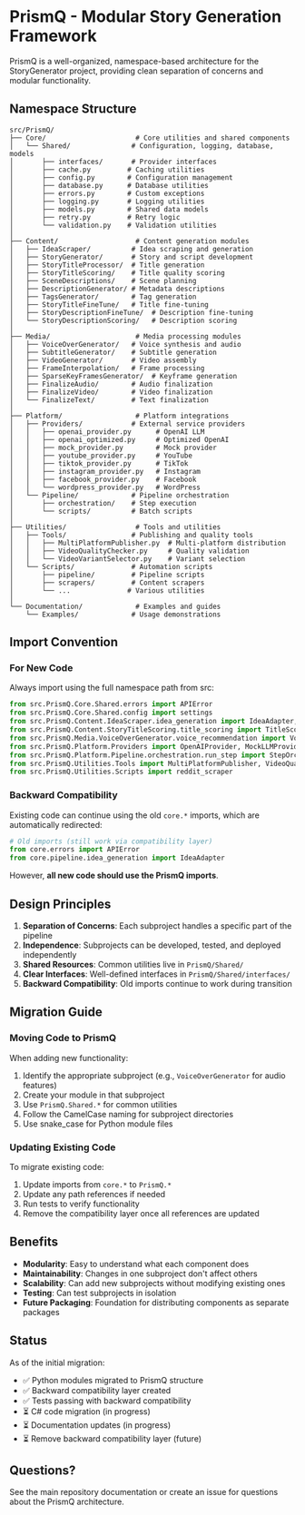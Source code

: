 # PrismQ - Modular Story Generation Framework

PrismQ is a well-organized, namespace-based architecture for the StoryGenerator project, providing clean separation of concerns and modular functionality.

## Namespace Structure

```
src/PrismQ/
├── Core/                      # Core utilities and shared components
│   └── Shared/               # Configuration, logging, database, models
│       ├── interfaces/       # Provider interfaces
│       ├── cache.py         # Caching utilities
│       ├── config.py        # Configuration management
│       ├── database.py      # Database utilities
│       ├── errors.py        # Custom exceptions
│       ├── logging.py       # Logging utilities
│       ├── models.py        # Shared data models
│       ├── retry.py         # Retry logic
│       └── validation.py    # Validation utilities
│
├── Content/                   # Content generation modules
│   ├── IdeaScraper/          # Idea scraping and generation
│   ├── StoryGenerator/       # Story and script development
│   ├── StoryTitleProcessor/  # Title generation
│   ├── StoryTitleScoring/    # Title quality scoring
│   ├── SceneDescriptions/    # Scene planning
│   ├── DescriptionGenerator/ # Metadata descriptions
│   ├── TagsGenerator/        # Tag generation
│   ├── StoryTitleFineTune/   # Title fine-tuning
│   ├── StoryDescriptionFineTune/  # Description fine-tuning
│   └── StoryDescriptionScoring/   # Description scoring
│
├── Media/                     # Media processing modules
│   ├── VoiceOverGenerator/   # Voice synthesis and audio
│   ├── SubtitleGenerator/    # Subtitle generation
│   ├── VideoGenerator/       # Video assembly
│   ├── FrameInterpolation/   # Frame processing
│   ├── SparseKeyFramesGenerator/  # Keyframe generation
│   ├── FinalizeAudio/        # Audio finalization
│   ├── FinalizeVideo/        # Video finalization
│   └── FinalizeText/         # Text finalization
│
├── Platform/                  # Platform integrations
│   ├── Providers/            # External service providers
│   │   ├── openai_provider.py      # OpenAI LLM
│   │   ├── openai_optimized.py     # Optimized OpenAI
│   │   ├── mock_provider.py        # Mock provider
│   │   ├── youtube_provider.py     # YouTube
│   │   ├── tiktok_provider.py      # TikTok
│   │   ├── instagram_provider.py   # Instagram
│   │   ├── facebook_provider.py    # Facebook
│   │   └── wordpress_provider.py   # WordPress
│   └── Pipeline/             # Pipeline orchestration
│       ├── orchestration/    # Step execution
│       └── scripts/          # Batch scripts
│
├── Utilities/                 # Tools and utilities
│   ├── Tools/                # Publishing and quality tools
│   │   ├── MultiPlatformPublisher.py  # Multi-platform distribution
│   │   ├── VideoQualityChecker.py     # Quality validation
│   │   └── VideoVariantSelector.py    # Variant selection
│   └── Scripts/              # Automation scripts
│       ├── pipeline/         # Pipeline scripts
│       ├── scrapers/         # Content scrapers
│       └── ...              # Various utilities
│
└── Documentation/             # Examples and guides
    └── Examples/             # Usage demonstrations
```

## Import Convention

### For New Code

Always import using the full namespace path from src:

```python
from src.PrismQ.Core.Shared.errors import APIError
from src.PrismQ.Core.Shared.config import settings
from src.PrismQ.Content.IdeaScraper.idea_generation import IdeaAdapter, IdeaGenerator
from src.PrismQ.Content.StoryTitleScoring.title_scoring import TitleScorer
from src.PrismQ.Media.VoiceOverGenerator.voice_recommendation import VoiceRecommender
from src.PrismQ.Platform.Providers import OpenAIProvider, MockLLMProvider
from src.PrismQ.Platform.Pipeline.orchestration.run_step import StepOrchestrator
from src.PrismQ.Utilities.Tools import MultiPlatformPublisher, VideoQualityChecker
from src.PrismQ.Utilities.Scripts import reddit_scraper
```

### Backward Compatibility

Existing code can continue using the old `core.*` imports, which are automatically redirected:

```python
# Old imports (still work via compatibility layer)
from core.errors import APIError
from core.pipeline.idea_generation import IdeaAdapter
```

However, **all new code should use the PrismQ imports**.

## Design Principles

1. **Separation of Concerns**: Each subproject handles a specific part of the pipeline
2. **Independence**: Subprojects can be developed, tested, and deployed independently
3. **Shared Resources**: Common utilities live in `PrismQ/Shared/`
4. **Clear Interfaces**: Well-defined interfaces in `PrismQ/Shared/interfaces/`
5. **Backward Compatibility**: Old imports continue to work during transition

## Migration Guide

### Moving Code to PrismQ

When adding new functionality:

1. Identify the appropriate subproject (e.g., `VoiceOverGenerator` for audio features)
2. Create your module in that subproject
3. Use `PrismQ.Shared.*` for common utilities
4. Follow the CamelCase naming for subproject directories
5. Use snake_case for Python module files

### Updating Existing Code

To migrate existing code:

1. Update imports from `core.*` to `PrismQ.*`
2. Update any path references if needed
3. Run tests to verify functionality
4. Remove the compatibility layer once all references are updated

## Benefits

- **Modularity**: Easy to understand what each component does
- **Maintainability**: Changes in one subproject don't affect others
- **Scalability**: Can add new subprojects without modifying existing ones
- **Testing**: Can test subprojects in isolation
- **Future Packaging**: Foundation for distributing components as separate packages

## Status

As of the initial migration:
- ✅ Python modules migrated to PrismQ structure
- ✅ Backward compatibility layer created
- ✅ Tests passing with backward compatibility
- ⏳ C# code migration (in progress)
- ⏳ Documentation updates (in progress)
- ⏳ Remove backward compatibility layer (future)

## Questions?

See the main repository documentation or create an issue for questions about the PrismQ architecture.
